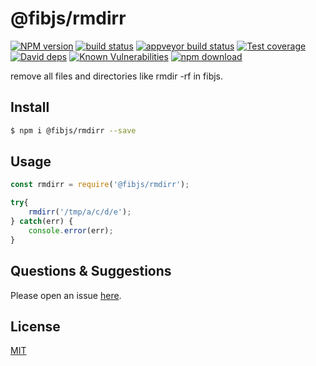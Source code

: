 # @fibjs/rmdirr

[![NPM version][npm-image]][npm-url]
[![build status][travis-image]][travis-url]
[![appveyor build status][appveyor-image]][appveyor-url]
[![Test coverage][codecov-image]][codecov-url]
[![David deps][david-image]][david-url]
[![Known Vulnerabilities][snyk-image]][snyk-url]
[![npm download][download-image]][download-url]

[npm-image]: https://img.shields.io/npm/v/@fibjs/rmdirr.svg?style=flat-square
[npm-url]: https://npmjs.org/package/@fibjs/rmdirr
[travis-image]: https://img.shields.io/travis/fibjs-modules/rmdirr.svg?style=flat-square
[travis-url]: https://travis-ci.org/fibjs-modules/rmdirr
[appveyor-image]: https://ci.appveyor.com/api/projects/status/3yoaos4qnax1n2bs/branch/master?svg=true
[appveyor-url]: https://ci.appveyor.com/project/ngot/rmdirr
[codecov-image]: https://img.shields.io/codecov/c/github/fibjs-modules/rmdirr.svg?style=flat-square
[codecov-url]: https://codecov.io/github/fibjs-modules/rmdirr?branch=master
[david-image]: https://img.shields.io/david/fibjs-modules/rmdirr.svg?style=flat-square
[david-url]: https://david-dm.org/fibjs-modules/rmdirr
[snyk-image]: https://snyk.io/test/npm/@fibjs/rmdirr/badge.svg?style=flat-square
[snyk-url]: https://snyk.io/test/npm/@fibjs/rmdirr
[download-image]: https://img.shields.io/npm/dm/@fibjs/rmdirr.svg?style=flat-square
[download-url]: https://npmjs.org/package/@fibjs/rmdirr

remove all files and directories like rmdir -rf in fibjs.

## Install

```bash
$ npm i @fibjs/rmdirr --save
```

## Usage

```js
const rmdirr = require('@fibjs/rmdirr');

try{
	rmdirr('/tmp/a/c/d/e');
} catch(err) {
	console.error(err);
}

```

## Questions & Suggestions

Please open an issue [here](https://github.com/fibjs-modules/rmdirr/issues).

## License

[MIT](LICENSE)
